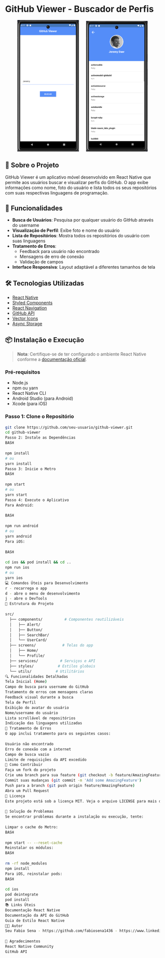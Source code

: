 # GitHub Viewer - Buscador de Perfis

<p align="center">
  <img src=".github/home.png" width="200" alt="Tela Inicial">
  &nbsp;&nbsp;&nbsp;&nbsp;
  <img src=".github/profile.png" width="200" alt="Tela de Perfil">
</p>

## 📱 Sobre o Projeto

GitHub Viewer é um aplicativo móvel desenvolvido em React Native que permite aos usuários buscar e visualizar perfis do GitHub. O app exibe informações como nome, foto do usuário e lista todos os seus repositórios com suas respectivas linguagens de programação.

## 🚀 Funcionalidades

- **Busca de Usuários**: Pesquisa por qualquer usuário do GitHub através do username
- **Visualização de Perfil**: Exibe foto e nome do usuário
- **Lista de Repositórios**: Mostra todos os repositórios do usuário com suas linguagens
- **Tratamento de Erros**: 
  - Feedback para usuário não encontrado
  - Mensagens de erro de conexão
  - Validação de campos
- **Interface Responsiva**: Layout adaptável a diferentes tamanhos de tela

## 🛠 Tecnologias Utilizadas

- [React Native](https://reactnative.dev/)
- [Styled Components](https://styled-components.com/)
- [React Navigation](https://reactnavigation.org/)
- [GitHub API](https://docs.github.com/en/rest)
- [Vector Icons](https://github.com/oblador/react-native-vector-icons)
- [Async Storage](https://react-native-async-storage.github.io/async-storage/)

## 📦 Instalação e Execução

> **Nota**: Certifique-se de ter configurado o ambiente React Native conforme a [documentação oficial](https://reactnative.dev/docs/environment-setup).

### Pré-requisitos

- Node.js
- npm ou yarn
- React Native CLI
- Android Studio (para Android)
- Xcode (para iOS)

### Passo 1: Clone o Repositório

```bash
git clone https://github.com/seu-usuario/github-viewer.git
cd github-viewer
Passo 2: Instale as Dependências
BASH

npm install
# ou
yarn install
Passo 3: Inicie o Metro
BASH

npm start
# ou
yarn start
Passo 4: Execute o Aplicativo
Para Android:

BASH

npm run android
# ou
yarn android
Para iOS:

BASH

cd ios && pod install && cd ..
npm run ios
# ou
yarn ios
💻 Comandos Úteis para Desenvolvimento
r - recarrega o app
d - abre o menu de desenvolvimento
j - abre o DevTools
📱 Estrutura do Projeto

src/
  ├── components/          # Componentes reutilizáveis
  │   ├── Alert/
  │   ├── Button/
  │   ├── SearchBar/
  │   └── UserCard/
  ├── screens/            # Telas do app
  │   ├── Home/
  │   └── Profile/
  ├── services/          # Serviços e API
  ├── styles/           # Estilos globais
  └── utils/           # Utilitários
🔍 Funcionalidades Detalhadas
Tela Inicial (Home)
Campo de busca para username do GitHub
Tratamento de erros com mensagens claras
Feedback visual durante a busca
Tela de Perfil
Exibição do avatar do usuário
Nome/username do usuário
Lista scrollável de repositórios
Indicação das linguagens utilizadas
🐛 Tratamento de Erros
O app inclui tratamento para os seguintes casos:

Usuário não encontrado
Erro de conexão com a internet
Campo de busca vazio
Limite de requisições da API excedido
🤝 Como Contribuir
Faça um fork do projeto
Crie uma branch para sua feature (git checkout -b feature/AmazingFeature)
Commit suas mudanças (git commit -m 'Add some AmazingFeature')
Push para a branch (git push origin feature/AmazingFeature)
Abra um Pull Request
📝 Licença
Este projeto está sob a licença MIT. Veja o arquivo LICENSE para mais detalhes.

🔧 Solução de Problemas
Se encontrar problemas durante a instalação ou execução, tente:

Limpar o cache do Metro:
BASH

npm start -- --reset-cache
Reinstalar os módulos:
BASH

rm -rf node_modules
npm install
Para iOS, reinstalar pods:
BASH

cd ios
pod deintegrate
pod install
📚 Links Úteis
Documentação React Native
Documentação da API do GitHub
Guia de Estilo React Native
👨‍💻 Autor
Seu Fabio Sena - https://github.com/fabiosena1436 - https://www.linkedin.com/in/fabio-vicente-de-sena/

🙏 Agradecimentos
React Native Community
GitHub API